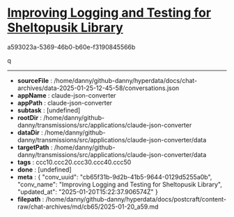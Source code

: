 # [Improving Logging and Testing for Sheltopusik Library](https://claude.ai/chat/cb65f31b-9d2b-41b5-9644-0129d5255a0b)

a593023a-5369-46b0-b60e-f3190845566b

q

---

* **sourceFile** : /home/danny/github-danny/hyperdata/docs/chat-archives/data-2025-01-25-12-45-58/conversations.json
* **appName** : claude-json-converter
* **appPath** : claude-json-converter
* **subtask** : [undefined]
* **rootDir** : /home/danny/github-danny/transmissions/src/applications/claude-json-converter
* **dataDir** : /home/danny/github-danny/transmissions/src/applications/claude-json-converter/data
* **targetPath** : /home/danny/github-danny/transmissions/src/applications/claude-json-converter/data
* **tags** : ccc10.ccc20.ccc30.ccc40.ccc50
* **done** : [undefined]
* **meta** : {
  "conv_uuid": "cb65f31b-9d2b-41b5-9644-0129d5255a0b",
  "conv_name": "Improving Logging and Testing for Sheltopusik Library",
  "updated_at": "2025-01-20T15:22:37.906574Z"
}
* **filepath** : /home/danny/github-danny/hyperdata/docs/postcraft/content-raw/chat-archives/md/cb65/2025-01-20_a59.md